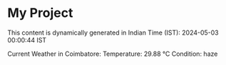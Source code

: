 # My Project

This content is dynamically generated in Indian Time (IST): 2024-05-03 00:00:44 IST


Current Weather in Coimbatore:
Temperature: 29.88 °C
Condition: haze
